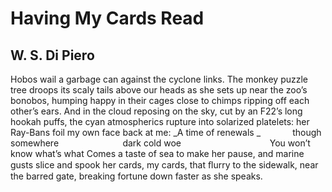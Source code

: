 # Having My Cards Read
## W. S. Di Piero
Hobos wail a garbage can against
the cyclone links. The monkey puzzle tree
droops its scaly tails above our heads
as she sets up near the zoo’s bonobos,
humping happy in their cages close
to chimps ripping off each other’s ears.
And in the cloud reposing on the sky,
cut by an F22’s long hookah puffs,
the cyan atmospherics rupture into
solarized platelets: her Ray-Bans foil
my own face back at me:
 _A time of renewals
_
            though somewhere
                         dark cold woe
                                   You won’t know what’s what
Comes a taste of sea to make her pause,
and marine gusts slice and spook her cards, my cards,
that ﬂurry to the sidewalk, near the barred gate,
breaking fortune down faster as she speaks.